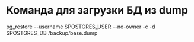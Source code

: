 # Команда для загрузки БД из dump
pg_restore --username $POSTGRES_USER --no-owner -c -d $POSTGRES_DB /backup/base.dump
